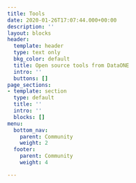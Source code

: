 ```yaml
---
title: Tools
date: 2020-01-26T17:07:44.000+00:00
description: ''
layout: blocks
header:
  template: header
  type: text only
  bkg_color: default
  title: Open source tools from DataONE
  intro: ''
  buttons: []
page_sections:
- template: section
  type: default
  title: ''
  intro: ''
  blocks: []
menu:
  bottom_nav:
    parent: Community
    weight: 2
  footer:
    parent: Community
    weight: 4

---
```

